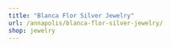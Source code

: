```yaml
---
title: "Blanca Flor Silver Jewelry"
url: /annapolis/blanca-flor-silver-jewelry/
shop: jewelry
---
```

